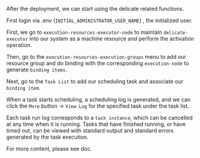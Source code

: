 After the deployment, we can start using the delicate related functions.

First login via .env (`INITIAL_ADMINISTRATOR_USER_NAME`) , the initialized user.

First, we go to `execution-resources-executor-node` to maintain `delicate-executor` into our system as a machine resource and perform the activation operation.

Then, go to the `execution-resources-execution-groups` menu to add our resource group and do binding with the corresponding `execution-node` to generate `binding items`.

Next, go to the `Task List` to add our scheduling task and associate our `binding item`.

When a task starts scheduling, a scheduling log is generated, and we can click the `More` button -> `View Log` for the specified task under the task list.

Each task run log corresponds to a `task instance`, which can be cancelled at any time when it is running. Tasks that have finished running, or have timed out, can be viewed with standard output and standard errors generated by the task execution.

For more content, please see doc.